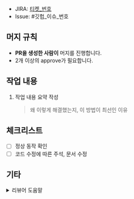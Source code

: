 * JIRA: [티켓_번호](https://muselive.atlassian.net/browse/[티켓_번호])
* Issue: #깃헙_이슈_번호

## 머지 규칙
* **PR을 생성한 사람이** 머지를 진행합니다.
* 2개 이상의 approve가 필요합니다.

## 작업 내용
1. 작업 내용 요약 작성
   > 왜 이렇게 해결했는지, 이 방법이 최선인 이유

## 체크리스트
- [ ] 정상 동작 확인
- [ ] 코드 수정에 따른 주석, 문서 수정

## 기타
<details><summary>리뷰어 도움말</summary>
<p>

> 리뷰 코멘트시 다음의 말머리를 사용해 주세요.

#### 머지 OK
- [의견] - 더 나은 것으로 생각되는 코드가 있는 경우 제안
- [질문] - 설명이 부족하거나 이 부분만으로는 이유를 알 수 없는 부분에 설명을 부탁
#### 머지 전 확인/반영 부탁
- [확인] - 동작에는 지장이 없거나 적지만,수정이 필요하다고 생각되는 부분에 대한 확인 요청
- [이슈] - 문제가 발생할 것으로 예상됨
</p>
</details>
